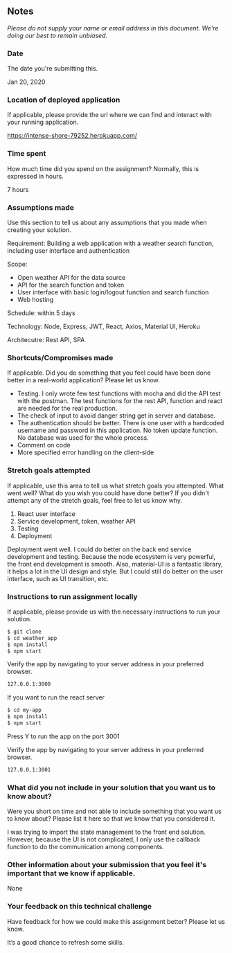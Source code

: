 ## Notes

_Please do not supply your name or email address in this document. We're doing our best to remain unbiased._

### Date

The date you're submitting this.

Jan 20, 2020 

### Location of deployed application

If applicable, please provide the url where we can find and interact with your running application.

https://intense-shore-79252.herokuapp.com/ 

### Time spent

How much time did you spend on the assignment? Normally, this is expressed in hours.

7 hours

### Assumptions made

Use this section to tell us about any assumptions that you made when creating your solution.

Requirement: Building a web application with a weather search function, including user interface and authentication

Scope:
  * Open weather API for the data source
  * API for the search function and token
  * User interface with basic login/logout function and search function
  * Web hosting

Schedule: within 5 days

Technology: Node, Express, JWT, React, Axios, Material UI, Heroku

Architecutre: Rest API, SPA


### Shortcuts/Compromises made

If applicable. Did you do something that you feel could have been done better in a real-world application? Please
let us know.

* Testing. I only wrote few test functions with mocha and did the API test with the postman. The test functions for the rest API, function and react are needed for the real production.
* The check of input to avoid danger string get in server and database.
* The authentication should be better. There is one user with a hardcoded username and password in this application. No token update function. No database was used for the whole process. 
* Comment on code
* More specified error handling on the client-side



### Stretch goals attempted

If applicable, use this area to tell us what stretch goals you attempted. What went well? What do you wish you
could have done better? If you didn't attempt any of the stretch goals, feel free to let us know why.

1. React user interface
2. Service development, token, weather API 
3. Testing 
4. Deployment

Deployment went well. I could do better on the back end service development and testing. Because the node ecosystem is very powerful, the front end development is smooth. Also, material-UI is a fantastic library, it helps a lot in the UI design and style. But I could still do better on the user interface, such as UI transition, etc.


### Instructions to run assignment locally

If applicable, please provide us with the necessary instructions to run your solution.

```sh
$ git clone 
$ cd weather_app
$ npm install
$ npm start
```
Verify the app by navigating to your server address in your preferred browser.

```sh
127.0.0.1:3000
```

If you want to run the react server

```sh
$ cd my-app 
$ npm install
$ npm start
```
Press Y to run the app on the port 3001

Verify the app by navigating to your server address in your preferred browser.

```sh
127.0.0.1:3001
```

### What did you not include in your solution that you want us to know about?

Were you short on time and not able to include something that you want us to know
about? Please list it here so that we know that you considered it.

I was trying to import the state management to the front end solution. However, because the UI is not complicated, I only use the callback function to do the communication among components.		

### Other information about your submission that you feel it's important that we know if applicable.

None

### Your feedback on this technical challenge

Have feedback for how we could make this assignment better? Please let us know.

It’s a good chance to refresh some skills.

